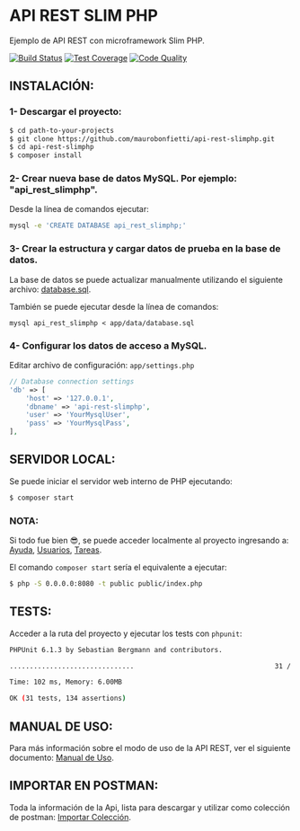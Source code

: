 # API REST SLIM PHP

Ejemplo de API REST con microframework Slim PHP.


[![Build Status](https://travis-ci.org/maurobonfietti/api-rest-slimphp.svg?branch=master)](https://travis-ci.org/maurobonfietti/api-rest-slimphp)
[![Test Coverage](https://codeclimate.com/github/maurobonfietti/api-rest-slimphp/badges/coverage.svg)](https://codeclimate.com/github/maurobonfietti/api-rest-slimphp/coverage)
[![Code Quality](https://scrutinizer-ci.com/g/maurobonfietti/api-rest-slimphp/badges/quality-score.png?b=master)](https://scrutinizer-ci.com/g/maurobonfietti/api-rest-slimphp/?branch=master)


## INSTALACIÓN:

### 1- Descargar el proyecto:

```bash
$ cd path-to-your-projects
$ git clone https://github.com/maurobonfietti/api-rest-slimphp.git
$ cd api-rest-slimphp
$ composer install
```


### 2- Crear nueva base de datos MySQL. Por ejemplo: "api_rest_slimphp".

Desde la línea de comandos ejecutar:

```bash
mysql -e 'CREATE DATABASE api_rest_slimphp;'
```


### 3- Crear la estructura y cargar datos de prueba en la base de datos.

La base de datos se puede actualizar manualmente utilizando el siguiente archivo: [database.sql](app/data/database.sql).

También se puede ejecutar desde la línea de comandos:

```
mysql api_rest_slimphp < app/data/database.sql
```


### 4- Configurar los datos de acceso a MySQL.

Editar archivo de configuración: `app/settings.php`

```php
// Database connection settings
'db' => [
    'host' => '127.0.0.1',
    'dbname' => 'api-rest-slimphp',
    'user' => 'YourMysqlUser',
    'pass' => 'YourMysqlPass',
],
```


## SERVIDOR LOCAL:

Se puede iniciar el servidor web interno de PHP ejecutando:

```bash
$ composer start
```


### NOTA:

Si todo fue bien :sunglasses:, se puede acceder localmente al proyecto ingresando a: 
[Ayuda](http://localhost:8080), 
[Usuarios](http://localhost:8080/users), 
[Tareas](http://localhost:8080/tasks).

El comando `composer start` sería el equivalente a ejecutar:

```bash
$ php -S 0.0.0.0:8080 -t public public/index.php
```


## TESTS:

Acceder a la ruta del proyecto y ejecutar los tests con `phpunit`:

```bash
PHPUnit 6.1.3 by Sebastian Bergmann and contributors.

...............................                                   31 / 31 (100%)

Time: 102 ms, Memory: 6.00MB

OK (31 tests, 134 assertions)
```


## MANUAL DE USO:

Para más información sobre el modo de uso de la API REST, ver el siguiente documento: [Manual de Uso](DOC.md).


## IMPORTAR EN POSTMAN:

Toda la información de la Api, lista para descargar y utilizar como colección de postman: [Importar Colección](https://www.getpostman.com/collections/49b08efe3c6f82ea83dd).
